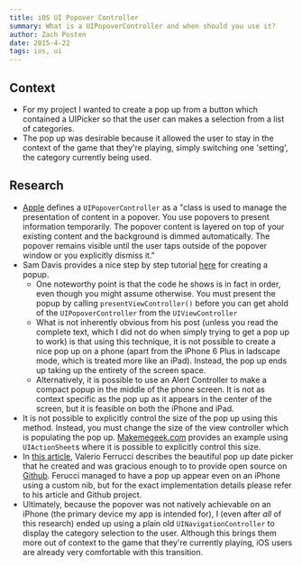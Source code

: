 ```yaml
---
title: iOS UI Popover Controller
summary: What is a UIPopoverController and when should you use it?
author: Zach Posten
date: 2015-4-22
tags: ios, ui
---
```


## Context
*	For my project I wanted to create a pop up from a button which contained a UIPicker so that the user can makes a selection from a list of categories.
*	The pop up was desirable because it allowed the user to stay in the context of the game that they're playing, simply switching one 'setting', the category currently being used.

## Research
*	[Apple](https://developer.apple.com/library/ios/documentation/UIKit/Reference/UIPopoverController_class/index.html) defines a `UIPopoverController` as a "class is used to manage the presentation of content in a popover. You use popovers to present information temporarily. The popover content is layered on top of your existing content and the background is dimmed automatically. The popover remains visible until the user taps outside of the popover window or you explicitly dismiss it."
*	Sam Davis provides a nice step by step tutorial [here](https://www.shinobicontrols.com/blog/posts/2014/08/26/ios8-day-by-day-day-21-alerts-and-popovers) for creating a popup.
	*	One noteworthy point is that the code he shows is in fact in order, even though you might assume otherwise.  You must present the popup by calling `presentViewController()` before you can get ahold of the `UIPopoverController` from the `UIViewController`
	*	What is not inherently obvious from his post (unless you read the complete text, which I did not do when simply trying to get a pop up to work) is that using this technique, it is not possible to create a nice pop up on a phone (apart from the iPhone 6 Plus in ladscape mode, which is treated more like an iPad).  Instead, the pop up ends up taking up the entirety of the screen space.
	*	Alternatively, it is possible to use an Alert Controller to make a compact popup in the middle of the phone screen.  It is not as context specific as the pop up as it appears in the center of the screen, but it is feasible on both the iPhone and iPad.
*	It is not possible to explicitly control the size of the pop up using this method.  Instead, you must change the size of the view controller which is populating the pop up. [Makemegeek.com](http://www.makemegeek.com/uipopovercontroller-example-ios/) provides an example using `UIActionSheet`s where it is possible to explicitly control this size.
*	In [this article](http://coding.tabasoft.it/ios/a-simple-ios8-popdatepicker/), Valerio Ferrucci describes the beautiful pop up date picker that he created and was gracious enough to to provide open source on [Github](https://github.com/valfer/PopDatePickerApp).  Ferucci managed to have a pop up appear even on an iPhone using a custom nib, but for the exact implementation details please refer to his article and Github project.
*	Ultimately, because the popover was not natively achievable on an iPhone (the primary device my app is intended for), I (even after *all* of this research) ended up using a plain old `UINavigationController` to display the category selection to the user.  Although this brings them more out of context to the game that they're currently playing, iOS users are already very comfortable with this transition.
